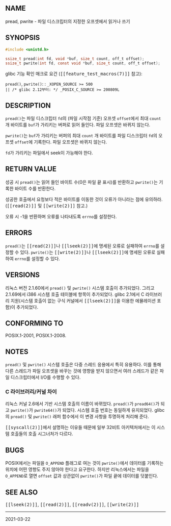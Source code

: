 ## NAME

pread, pwrite - 파일 디스크립터의 지정한 오프셋에서 읽거나 쓰기

## SYNOPSIS

```c
#include <unistd.h>

ssize_t pread(int fd, void *buf, size_t count, off_t offset);
ssize_t pwrite(int fd, const void *buf, size_t count, off_t offset);
```

glibc 기능 확인 매크로 요건 (<tt>[[feature_test_macros(7)]]</tt> 참고):

`pread()`, `pwrite()`:
:   `_XOPEN_SOURCE >= 500`<br>
    `|| /* glibc 2.12부터: */ _POSIX_C_SOURCE >= 200809L`

## DESCRIPTION

`pread()`는 파일 디스크립터 `fd`의 (파일 시작점 기준) 오프셋 `offset`에서 최대 `count` 개 바이트를 `buf`가 가리키는 버퍼로 읽어 들인다. 파일 오프셋은 바뀌지 않는다.

`pwrite()`는 `buf`가 가리키는 버퍼의 최대 `count` 개 바이트를 파일 디스크립터 `fd`의 오프셋 `offset`에 기록한다. 파일 오프셋은 바뀌지 않는다.

`fd`가 가리키는 파일에서 seek이 가능해야 한다.

## RETURN VALUE

성공 시 `pread()`는 읽어 들인 바이트 수(0은 파일 끝 표시)를 반환하고 `pwrite()`는 기록한 바이트 수를 반환한다.

성공한 호출에서 요청보다 적은 바이트를 이동한 것이 오류가 아니라는 점에 유의하라. (<tt>[[read(2)]]</tt> 및 <tt>[[write(2)]]</tt> 참고.)

오류 시 -1을 반환하며 오류를 나타내도록 `errno`를 설정한다.

## ERRORS

`pread()`는 <tt>[[read(2)]]</tt>나 <tt>[[lseek(2)]]</tt>에 명세된 오류로 실패하여 `errno`를 설정할 수 있다. `pwrite()`는 <tt>[[write(2)]]</tt>나 <tt>[[lseek(2)]]</tt>에 명세된 오류로 실패하여 `errno`를 설정할 수 있다.

## VERSIONS

리눅스 버전 2.1.60에서 `pread()` 및 `pwrite()` 시스템 호출이 추가되었다. 그리고 2.1.69에서 i386 시스템 호출 테이블에 항목이 추가되었다. glibc 2.1에서 C 라이브러리 지원(시스템 호출이 없는 구식 커널에서 <tt>[[lseek(2)]]</tt>을 이용한 에뮬레이션 포함)이 추가되었다.

## CONFORMING TO

POSIX.1-2001, POSIX.1-2008.

## NOTES

`pread()` 및 `pwrite()` 시스템 호출은 다중 스레드 응용에서 특히 유용하다. 이를 통해 다른 스레드가 파일 오프셋을 바꾸는 것에 영향을 받지 않으면서 여러 스레드가 같은 파일 디스크립터에서 I/O를 수행할 수 있다.

### C 라이브러리/커널 차이

리눅스 커널 2.6에서 기반 시스템 호출의 이름이 바뀌었다. `pread()`가 `pread64()`가 되고 `pwrite()`가 `pwrite64()`가 되었다. 시스템 호출 번호는 동일하게 유지되었다. glibc의 `pread()` 및 `pwrite()` 래퍼 함수에서 이 변경 사항을 투명하게 처리해 준다.

<tt>[[syscall(2)]]</tt>에서 설명하는 이유들 때문에 일부 32비트 아키텍처에서는 이 시스템 호출들의 호출 시그너처가 다르다.

## BUGS

POSIX에서는 파일을 `O_APPEND` 플래그로 여는 것이 `pwrite()`에서 데이터를 기록하는 위치에 어떤 영향도 주지 않아야 한다고 요구한다. 하지만 리눅스에서는 파일을 `O_APPEND`로 열면 `offset` 값과 상관없이 `pwrite()`가 파일 끝에 데이터를 덧붙인다.

## SEE ALSO

<tt>[[lseek(2)]]</tt>, <tt>[[read(2)]]</tt>, <tt>[[readv(2)]]</tt>, <tt>[[write(2)]]</tt>

----

2021-03-22
